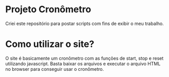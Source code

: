 # Projeto Cronômetro
Criei este repositório para postar scripts com fins de exibir o meu trabalho.

# Como utilizar o site?
O site é basicamente um cronômetro com as funções de start, stop e reset utilizando javascript. Basta baixar os arquivos e executar o arquivo HTML no browser para conseguir usar o cronômetro.
